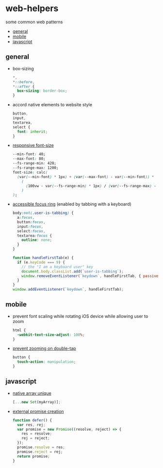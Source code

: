 # web-helpers

some common web patterns

<!-- START doctoc generated TOC please keep comment here to allow auto update -->
<!-- DON'T EDIT THIS SECTION, INSTEAD RE-RUN doctoc TO UPDATE -->

- [general](#general)
- [mobile](#mobile)
- [javascript](#javascript)

<!-- END doctoc generated TOC please keep comment here to allow auto update -->

## general

- box-sizing
  ```css
  *,
  *::before,
  *::after {
    box-sizing: border-box;
  }
  ```
- accord native elements to website style
  ```css
  button,
  input,
  textarea,
  select {
    font: inherit;
  }
  ```
- [responsive font-size](https://codepen.io/dannievinther/pen/GNExxb)
  ```css
  --min-font: 40;
  --max-font: 80;
  --fs-range-min: 420;
  --fs-range-max: 1200;
  font-size: calc(
    (var(--min-font) * 1px) + (var(--max-font) - var(--min-font)) *
      (
        (100vw - var(--fs-range-min) * 1px) / (var(--fs-range-max) - var(--fs-range-min))
      )
  );
  ```
- [accessible focus ring](https://hackernoon.com/removing-that-ugly-focus-ring-and-keeping-it-too-6c8727fefcd2) (enabled by tabbing with a keyboard)
  ```scss
  body:not(.user-is-tabbing) {
    a:focus,
    button:focus,
    input:focus,
    select:focus,
    textarea:focus {
      outline: none;
    }
  }
  ```
  ```js
  function handleFirstTab(e) {
    if (e.keyCode === 9) {
      // the "I am a keyboard user" key
      document.body.classList.add(`user-is-tabbing`);
      window.removeEventListener(`keydown`, handleFirstTab, { passive: true });
    }
  }
  window.addEventListener(`keydown`, handleFirstTab);
  ```

## mobile

- prevent font scaling while rotating iOS device while allowing user to zoom
  ```css
  html {
    -webkit-text-size-adjust: 100%;
  }
  ```
- [prevent zooming on double-tap](https://stackoverflow.com/questions/46167604/iphone-html-disable-double-tap-to-zoom)

  ```css
  button {
    touch-action: manipulation;
  }
  ```

## javascript

- [native array unique](https://stackoverflow.com/questions/1960473/get-all-unique-values-in-a-javascript-array-remove-duplicates#14438954)
  ```js
  [...new Set(myArray)];
  ```
- [external promise creation](http://lea.verou.me/2016/12/resolve-promises-externally-with-this-one-weird-trick/)
  ```js
  function defer() {
    var res, rej;
    var promise = new Promise((resolve, reject) => {
      res = resolve;
      rej = reject;
    });
    promise.resolve = res;
    promise.reject = rej;
    return promise;
  }
  ```

